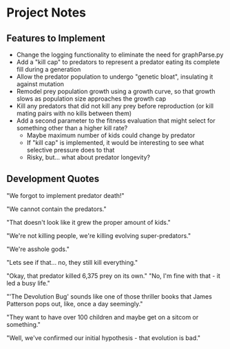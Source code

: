 # Project Notes

## Features to Implement

* Change the logging functionality to eliminate the need for graphParse.py
* Add a "kill cap" to predators to represent a predator eating its complete fill during a generation
* Allow the predator population to undergo "genetic bloat", insulating it against mutation
* Remodel prey population growth using a growth curve, so that growth slows as population size approaches the growth cap
* Kill any predators that did not kill any prey before reproduction (or kill mating pairs with no kills between them)
* Add a second parameter to the fitness evaluation that might select for something other than a higher kill rate?
  * Maybe maximum number of kids could change by predator
  * If "kill cap" is implemented, it would be interesting to see what selective pressure does to that
  * Risky, but... what about predator longevity?

## Development Quotes

"We forgot to implement predator death!"

"We cannot contain the predators."

"That doesn't look like it grew the proper amount of kids."

"We're not killing people, we're killing evolving super-predators."

"We're asshole gods."

"Lets see if that... no, they still kill everything."

"Okay, that predator killed 6,375 prey on its own."  "No, I'm fine with that - it led a busy life."

"'The Devolution Bug' sounds like one of those thriller books that James Patterson pops out, like, once a day seemingly."

"They want to have over 100 children and maybe get on a sitcom or something."

"Well, we've confirmed our initial hypothesis - that evolution is bad."
